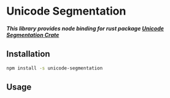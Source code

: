 # Unicode Segmentation

##### This library provides node binding for rust package [Unicode Segmentation Crate](https://crates.io/crates/unicode-segmentation)

## Installation
```bash
npm install -s unicode-segmentation
```

## Usage
```typescript

```